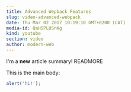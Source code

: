 ```yaml
---
title: Advanced Wepback Features
slug: video-advanced-webpack
date: Thu Mar 02 2017 10:19:10 GMT+0200 (CAT)
media-id: QaH5PL0SnKg
kind: youtube
section: video
author: modern-web
---
```


I'm a **new** article summary! READMORE

This is the main body:

```js
alert('hi!');
```
